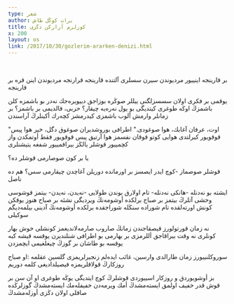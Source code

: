 ```yaml
---
type: شعر
author: برات کوڭل طاش
title: كوزلرم آراركن دڭزی
x: 200
layout: os
link: /2017/10/30/gozlerim-ararken-denizi.html
---
```


<br/>

  بر قارینجە اینییور مردیوندن
  سیرن سسلری آلتندە
  قارینجە قرارنجە
  مردیوندن اینن قرە بر قارینجە

  یوقمی بر فكری اولان
  سسسزلگنی ییللر صوڭرە بوزاجق
  دییویرەجك نەدر بو باشمزە كلن 
  باشمزڭ اوڭە طوغری كیتدیگی بو یول نەرەیە چیقار؟
  حربی، قالدیمی بر باشمز؟
  بر زمانلر وارمش
  آلوب باشمزی 
  كیدرمشز كچەرك أكینلرڭ آراسندن

  "اوت، عرفان آغابك، هوا صوغودی."
  اطرافی بوروشدیران صوغوق دگل، خیر
  هوا پیس قوقویور
  كیرلتدی هوایی كوتو قوقان نفسمز
  هوا آرتیق پیس قوقویور
  فقط أوتمكدن واز كچمییور قوشلر
  یالڭز بیراقمییور شفغە یتیشنلری

  یا بر كون 
  صوصارمی قوشلر دە؟

  قوشلر صوصماز -كوچ ایدر
  ایصسز بر اورماندە دوریلن آغاچدن چیقارمی سس؟
  هم دە ناصل

  ایشتە بو نەدنلە
  -هانكی نەدنلە-
  تام اولارق بوندن طولایی
  -نەیدن، نەیدن-
  بیتمز قوشوسی وحشی آتلرڭ
  بیتمز بر صباح برلكدە أوشومەنڭ ویردیگی نشئە
  بر صباح هنوز یوقكن كونش اورتەلقدە
  تام شورادە
  سنڭلە
  شوراجقدە
  برلكدە أوشومەنڭ
  آدینی بیلمەدیگم
  سوكیلی

  نە زمان قورتولورز قیصقاجندن زمانڭ
  صاروب صارمەلاندیغمز كونشلی خوش بهار كونلری
  نە وقت بیراقاجق أللرمزی
  بر بهارمی بو اطرافی شنلندیرن
  یوقسە قیشە كبە
  یوقسە بو طاشان
  بر گوزڭ چیغلغیمی ایچمزدن

  سوروكلنییورز
  زمان طارالدی
  وارسین، غائب ایدەلم زنجیرلریمزی
  گلسین عقلمە
  :او صباح روزكارڭ قولاقلریمزە فیصیلدادیغی كلمە
  دوریم

  بز أوشویوردق
  و روزكار
  اسییوردی قوشلرڭ كوچ ایتدیگی یوڭە طوغری
  او آن سن 
  بر قوش قدر خفیف اولمق ایستەمشدڭ
  أمك ویرمەدن خفیفلەمك ایستەمشدڭ
  گوزلرڭدە صاقلی اولان دڭزی أوزلەمشدڭ
